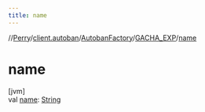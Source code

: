 ```yaml
---
title: name
---
```

//[Perry](../../../../index.html)/[client.autoban](../../index.html)/[AutobanFactory](../index.html)/[GACHA_EXP](index.html)/[name](name.html)



# name



[jvm]\
val [name](name.html): [String](https://kotlinlang.org/api/latest/jvm/stdlib/kotlin/-string/index.html)




